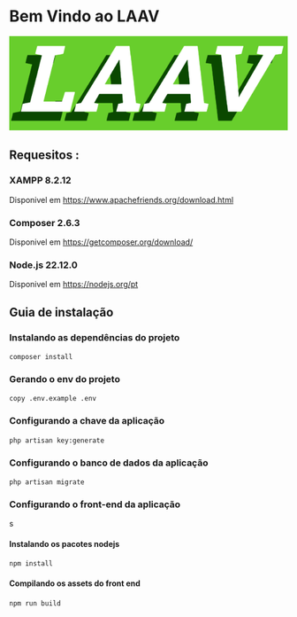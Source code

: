 
# Bem Vindo ao LAAV

<img src="public/imagens/Logo.PNG" alt="Laav logo"></img>


## Requesitos :

### XAMPP 8.2.12 

Disponivel em <a href="https://www.apachefriends.org/download.html">https://www.apachefriends.org/download.html</a>


### Composer 2.6.3

Disponivel em <a href="https://getcomposer.org/download/">https://getcomposer.org/download/</a>


### Node.js 22.12.0

Disponivel em <a href="https://nodejs.org/pt">https://nodejs.org/pt</a>


## Guia de instalação

### Instalando as dependências do projeto
```shell
composer install 

```
### Gerando o env do projeto
```shell
copy .env.example .env

```
### Configurando a chave da aplicação
```shell
php artisan key:generate 

```
### Configurando o banco de dados da aplicação
```shell
php artisan migrate

```
### Configurando o front-end da aplicação
s 
#### Instalando os pacotes nodejs
```shell
npm install
```
#### Compilando os assets do front end
```shell
npm run build
```


